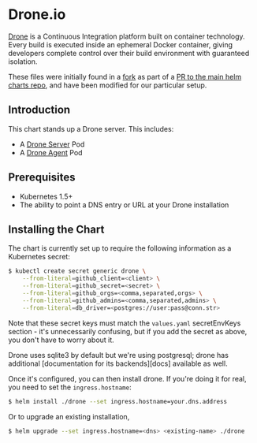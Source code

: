 # Drone.io

[Drone](http://readme.drone.io/) is a Continuous Integration platform
built on container technology. Every build is executed inside an
ephemeral Docker container, giving developers complete control over
their build environment with guaranteed isolation.

These files were initially found in a [fork][] as part of a
[PR to the main helm charts repo][pr], and have been modified for our
particular setup.

## Introduction

This chart stands up a Drone server. This includes:

- A [Drone Server][installation] Pod
- A [Drone Agent][installation] Pod

## Prerequisites

- Kubernetes 1.5+
- The ability to point a DNS entry or URL at your Drone installation

## Installing the Chart

The chart is currently set up to require the following information as
a Kubernetes secret:

```bash
$ kubectl create secret generic drone \
    --from-literal=github_client=<client> \
    --from-literal=github_secret=<secret> \
    --from-literal=github_orgs=<comma,separated,orgs> \
    --from-literal=github_admins=<comma,separated,admins> \
    --from-literal=db_driver=<postgres://user:pass@conn.str>
```

Note that these secret keys must match the `values.yaml` secretEnvKeys
section - it's unnecessarily confusing, but if you add the secret as
above, you don't have to worry about it.

Drone uses sqlite3 by default but we're using postgresql; drone has
additional [documentation for its backends][docs] available as well.

Once it's configured, you can then install drone. If you're doing it
for real, you need to set the `ingress.hostname`:

```bash
$ helm install ./drone --set ingress.hostname=your.dns.address
```

Or to upgrade an existing installation,

```bash
$ helm upgrade --set ingress.hostname=<dns> <existing-name> ./drone
```

[fork]: https://github.com/bacongobbler/kube-charts/tree/440e9d64298741253a06058c68dc871fd65aa32a
[pr]: https://github.com/kubernetes/charts/pull/821
[installation]: http://readme.drone.io/admin/installation-guide/
[drone]: http://readme.drone.io/admin/database-engines/
